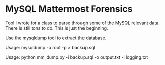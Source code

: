 # MySQL Mattermost Forensics

Tool I wrote for a class to parse through some of the MySQL relevant data. There is still tons to do. This is just the beginning.

Use the mysqldump tool to extract the database.

Usage: mysqldump -u root -p <database> > backup.sql

Usage: python mm_dump.py -i backup.sql -o output.txt -l logging.txt
